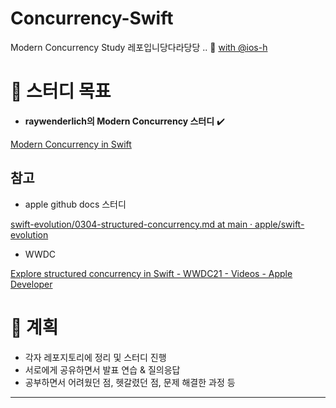 # Concurrency-Swift
Modern Concurrency Study 레포입니당다라당당 .. 🥕 [with @ios-h](https://github.com/ios-h)

# 🎯 스터디 목표
- **raywenderlich의 Modern Concurrency 스터디** ✔️

[Modern Concurrency in Swift](https://www.raywenderlich.com/books/modern-concurrency-in-swift)

## 참고
- apple github docs 스터디

[swift-evolution/0304-structured-concurrency.md at main · apple/swift-evolution](https://github.com/apple/swift-evolution/blob/main/proposals/0304-structured-concurrency.md)

- WWDC

[Explore structured concurrency in Swift - WWDC21 - Videos - Apple Developer](https://developer.apple.com/videos/play/wwdc2021/10134/)


# 📅 계획
- 각자 레포지토리에 정리 및 스터디 진행
- 서로에게 공유하면서 발표 연습 & 질의응답
- 공부하면서 어려웠던 점, 헷갈렸던 점, 문제 해결한 과정 등

---
